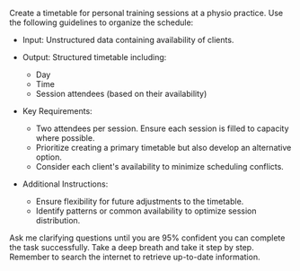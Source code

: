 Create a timetable for personal training sessions at a physio practice. Use the following guidelines to organize the schedule:

- Input: Unstructured data containing availability of clients.
- Output: Structured timetable including:
  - Day 
  - Time 
  - Session attendees (based on their availability)

- Key Requirements:
  - Two attendees per session. Ensure each session is filled to capacity where possible.
  - Prioritize creating a primary timetable but also develop an alternative option.
  - Consider each client's availability to minimize scheduling conflicts.

- Additional Instructions:
  - Ensure flexibility for future adjustments to the timetable.
  - Identify patterns or common availability to optimize session distribution.
  
Ask me clarifying questions until you are 95% confident you can complete the task successfully. Take a deep breath and take it step by step. Remember to search the internet to retrieve up-to-date information.